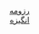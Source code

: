 <html>
  <body dir="rtl">
    <a href="https://ateferahmani.github.io/">رزومه</a><br>
    <a href="https://ateferahmani.github.io/Ateferahmani77.github.io">انگیزه</a><br>
    </div>
  </body>
 </html>
